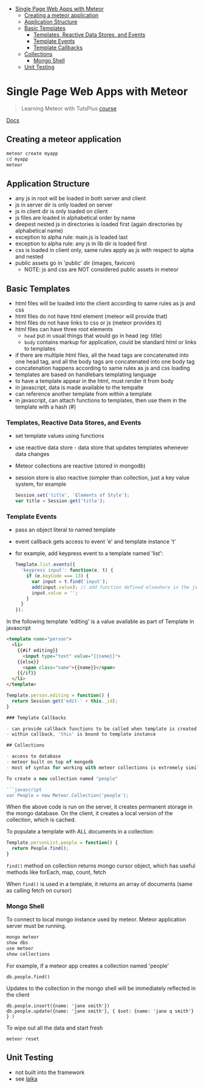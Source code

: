 <!-- START doctoc generated TOC please keep comment here to allow auto update -->
<!-- DON'T EDIT THIS SECTION, INSTEAD RE-RUN doctoc TO UPDATE -->
- [Single Page Web Apps with Meteor](#single-page-web-apps-with-meteor)
  - [Creating a meteor application](#creating-a-meteor-application)
  - [Application Structure](#application-structure)
  - [Basic Templates](#basic-templates)
    - [Templates, Reactive Data Stores, and Events](#templates-reactive-data-stores-and-events)
    - [Template Events](#template-events)
    - [Template Callbacks](#template-callbacks)
  - [Collections](#collections)
    - [Mongo Shell](#mongo-shell)
  - [Unit Testing](#unit-testing)

<!-- END doctoc generated TOC please keep comment here to allow auto update -->

# Single Page Web Apps with Meteor

> Learning Meteor with TutsPlus [course](https://code.tutsplus.com/courses/single-page-web-apps-with-meteor)

[Docs](http://docs.meteor.com/)


## Creating a meteor application

  ```bash
  meteor create myapp
  cd myapp
  meteor
  ```

## Application Structure

- any js in root will be loaded in both server and client
- js in server dir is only loaded on server
- js in client dir is only loaded on client
- js files are loaded in alphabetical order by name
- deepest nested js in directories is loaded first (again directories by alphabetical name)
- exception to alpha rule: main.js is loaded last
- exception to alpha rule: any js in lib dir is loaded first
- css is loaded in client only, same rules apply as js with respect to alpha and nested
- public assets go in 'public' dir (images, favicon)
    - NOTE: js and css are NOT considered public assets in meteor

## Basic Templates

- html files will be loaded into the client according to same rules as js and css
- html files do not have html element (meteor will provide that)
- html files do not have links to css or js (meteor provides it)
- html files can have three root elements
  * `head` put in usual things that would go in head (eg: title)
  * `body` contains markup for application, could be standard html or links to templates
- if there are multiple html files, all the head tags are concatenated into one head tag, and all the body tags are concatenated into one body tag
- concatenation happens according to same rules as js and css loading
- templates are based on handlebars templating language
- to have a template appear in the html, must render it from body
- in javascript, data is made available to the tempalte
- can reference another template from within a template
- in javascript, can attach functions to templates, then use them in the template with a hash (#)

### Templates, Reactive Data Stores, and Events

- set template values using functions
- use reactive data store - data store that updates templates whenever data changes
- Meteor collections are reactive (stored in mongodb)
- session store is also reactive (simpler than collection, just a key value system, for example

  ```javascript
  Session.set('title', 'Elements of Style');
  var title = Session.get('title');
  ```

### Template Events

- pass an object literal to named template
- event callback gets access to event 'e' and template instance 't'
- for example, add keypress event to a template named 'list':

  ```javascript
  Template.list.events({
    'keypress input': function(e, t) {
      if (e.keyCode === 13) {
        var input = t.find('input');
        add(input.value); // add function defined elsewhere in the js
        input.value = '';
      }
    }
  });
  ```

In the following template 'editing' is a value available as part of Template in javascript

  ```html
  <template name="person">
    <li>
      {{#if editing}}
        <input type="text" value="{{name}}">
      {{else}}
        <span class="name">{{name}}</span>
      {{/if}}
    </li>
  </template>
  ```

  ```javascript
  Template.person.editing = function() {
    return Session.get('edit-' + this._id);
  }

### Template Callbacks

- can provide callback functions to be called when template is created, rendered or destroyed
- within callback, 'this' is bound to template instance

## Collections

- access to database
- meteor built on top of mongodb
- most of syntax for working with meteor collections is extremely similar to mongodb collections

To create a new collection named "people"

  ```javascript
  var People = new Meteor.Collection('people');
  ```

When the above code is run on the server, it creates permanent storage in the mongo database.
On the client, it creates a local version of the collection, which is cached.

To populate a template with ALL documents in a collection:

  ```javascript
  Template.personList.people = function() {
    return People.find();
  }
  ```

`find()` method on collection returns mongo cursor object, which has useful methods like forEach, map, count, fetch

When `find()` is used in a template, it returns an array of documents (same as calling fetch on cursor)

### Mongo Shell

To connect to local mongo instance used by meteor. Meteor application server must be running.

  ```bash
  mongo meteor
  show dbs
  use meteor
  show collections
  ```

For example, if a meteor app creates a collection named 'people'

  ```
  db.people.find()
  ```

Updates to the collection in the mongo shell will be immediately reflected in the client

  ```
  db.people.insert({name: 'jane smith'})
  db.people.update({name: 'jane smith'}, { $set: {name: 'jane q smith'}  } )
  ```

To wipe out all the data and start fresh

  ```
  meteor reset
  ```

## Unit Testing

- not built into the framework
- see [laika](http://arunoda.github.io/laika/concepts.html)